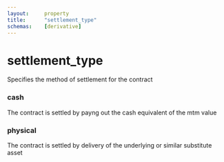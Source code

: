 ```yaml
---
layout:     property
title:      "settlement_type"
schemas:    [derivative]
---
```


# settlement_type
Specifies the method of settlement for the contract

### cash
The contract is settled by payng out the cash equivalent of the mtm value

### physical
The contract is settled by delivery of the underlying or similar substitute asset
